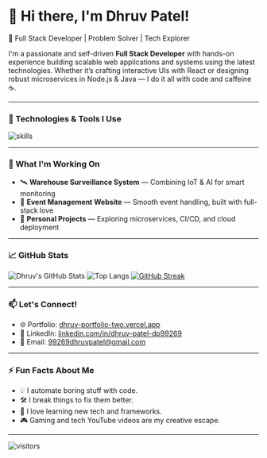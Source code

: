 # 👋 Hi there, I'm Dhruv Patel!

🚀 Full Stack Developer | Problem Solver | Tech Explorer

I'm a passionate and self-driven **Full Stack Developer** with hands-on experience building scalable web applications and systems using the latest technologies. Whether it’s crafting interactive UIs with React or designing robust microservices in Node.js & Java — I do it all with code and caffeine ☕.

---

### 🔧 Technologies & Tools I Use

<img src="https://skillicons.dev/icons?i=react,nextjs,vite,nodejs,express,docker,java,cpp,python,git,github,vscode,figma" alt="skills" />

---

### 💼 What I'm Working On

- 🛰️ **Warehouse Surveillance System** — Combining IoT & AI for smart monitoring  
- 📅 **Event Management Website** — Smooth event handling, built with full-stack love  
- 🌱 **Personal Projects** — Exploring microservices, CI/CD, and cloud deployment

---

### 📈 GitHub Stats

![Dhruv's GitHub Stats](https://github-readme-stats.vercel.app/api?username=dhruv99269&show_icons=true&theme=tokyonight)
![Top Langs](https://github-readme-stats.vercel.app/api/top-langs/?username=dhruv99269&layout=compact&theme=tokyonight)
[![GitHub Streak](https://streak-stats.demolab.com?user=dhruv99269&theme=tokyonight)](https://git.io/streak-stats)

---

### 📫 Let's Connect!

- 🌐 Portfolio: [dhruv-portfolio-two.vercel.app](https://dhruv-portfolio-two.vercel.app/)
- 💼 LinkedIn: [linkedin.com/in/dhruv-patel-dp99269](https://www.linkedin.com/in/dhruv-patel-dp99269/)
- 📧 Email: [99269dhruvpatel@gmail.com](mailto:99269dhruvpatel@gmail.com)

---

### ⚡ Fun Facts About Me

- 💡 I automate boring stuff with code.
- 🛠️ I break things to fix them better.
- 🧠 I love learning new tech and frameworks.
- 🎮 Gaming and tech YouTube videos are my creative escape.

---

![visitors](https://visitor-badge.laobi.icu/badge?page_id=dhruv99269.dhruv99269)

